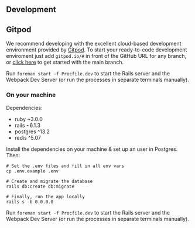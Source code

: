 ## Development

## Gitpod

We recommend developing with the excellent cloud-based development environment provided by [Gitpod](gitpod.io/). To start your ready-to-code development enviroment just add `gitpod.io/#` in front of the GitHub URL for any branch, or [click here](https://gitpod.io/#https://github.com/mapzy/mapzy) to get started with the main branch.

Run `foreman start -f Procfile.dev` to start the Rails server and the Webpack Dev Server (or run the processes in separate terminals manually).

### On your machine

Dependencies:
- ruby ~3.0.0
- rails ~6.1.3
- postgres ^13.2
- redis ^5.07

Install the dependencies on your machine & set up an user in Postgres. Then:
```
# Set the .env files and fill in all env vars
cp .env.example .env

# Create and migrate the database
rails db:create db:migrate

# Finally, run the app locally
rails s -b 0.0.0.0
```

Run `foreman start -f Procfile.dev` to start the Rails server and the Webpack Dev Server (or run the processes in separate terminals manually).